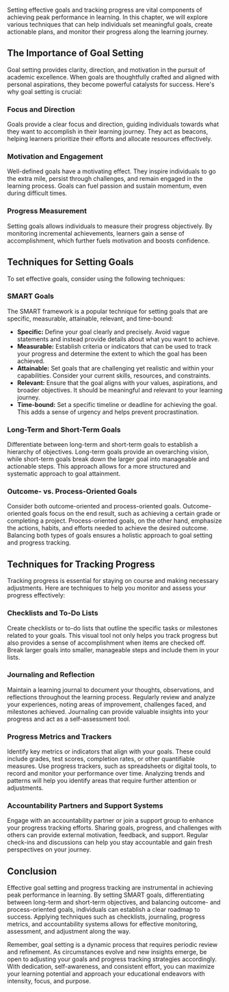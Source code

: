 
Setting effective goals and tracking progress are vital components of achieving peak performance in learning. In this chapter, we will explore various techniques that can help individuals set meaningful goals, create actionable plans, and monitor their progress along the learning journey.

The Importance of Goal Setting
------------------------------

Goal setting provides clarity, direction, and motivation in the pursuit of academic excellence. When goals are thoughtfully crafted and aligned with personal aspirations, they become powerful catalysts for success. Here's why goal setting is crucial:

### Focus and Direction

Goals provide a clear focus and direction, guiding individuals towards what they want to accomplish in their learning journey. They act as beacons, helping learners prioritize their efforts and allocate resources effectively.

### Motivation and Engagement

Well-defined goals have a motivating effect. They inspire individuals to go the extra mile, persist through challenges, and remain engaged in the learning process. Goals can fuel passion and sustain momentum, even during difficult times.

### Progress Measurement

Setting goals allows individuals to measure their progress objectively. By monitoring incremental achievements, learners gain a sense of accomplishment, which further fuels motivation and boosts confidence.

Techniques for Setting Goals
----------------------------

To set effective goals, consider using the following techniques:

### SMART Goals

The SMART framework is a popular technique for setting goals that are specific, measurable, attainable, relevant, and time-bound:

* **Specific:** Define your goal clearly and precisely. Avoid vague statements and instead provide details about what you want to achieve.
* **Measurable:** Establish criteria or indicators that can be used to track your progress and determine the extent to which the goal has been achieved.
* **Attainable:** Set goals that are challenging yet realistic and within your capabilities. Consider your current skills, resources, and constraints.
* **Relevant:** Ensure that the goal aligns with your values, aspirations, and broader objectives. It should be meaningful and relevant to your learning journey.
* **Time-bound:** Set a specific timeline or deadline for achieving the goal. This adds a sense of urgency and helps prevent procrastination.

### Long-Term and Short-Term Goals

Differentiate between long-term and short-term goals to establish a hierarchy of objectives. Long-term goals provide an overarching vision, while short-term goals break down the larger goal into manageable and actionable steps. This approach allows for a more structured and systematic approach to goal attainment.

### Outcome- vs. Process-Oriented Goals

Consider both outcome-oriented and process-oriented goals. Outcome-oriented goals focus on the end result, such as achieving a certain grade or completing a project. Process-oriented goals, on the other hand, emphasize the actions, habits, and efforts needed to achieve the desired outcome. Balancing both types of goals ensures a holistic approach to goal setting and progress tracking.

Techniques for Tracking Progress
--------------------------------

Tracking progress is essential for staying on course and making necessary adjustments. Here are techniques to help you monitor and assess your progress effectively:

### Checklists and To-Do Lists

Create checklists or to-do lists that outline the specific tasks or milestones related to your goals. This visual tool not only helps you track progress but also provides a sense of accomplishment when items are checked off. Break larger goals into smaller, manageable steps and include them in your lists.

### Journaling and Reflection

Maintain a learning journal to document your thoughts, observations, and reflections throughout the learning process. Regularly review and analyze your experiences, noting areas of improvement, challenges faced, and milestones achieved. Journaling can provide valuable insights into your progress and act as a self-assessment tool.

### Progress Metrics and Trackers

Identify key metrics or indicators that align with your goals. These could include grades, test scores, completion rates, or other quantifiable measures. Use progress trackers, such as spreadsheets or digital tools, to record and monitor your performance over time. Analyzing trends and patterns will help you identify areas that require further attention or adjustments.

### Accountability Partners and Support Systems

Engage with an accountability partner or join a support group to enhance your progress tracking efforts. Sharing goals, progress, and challenges with others can provide external motivation, feedback, and support. Regular check-ins and discussions can help you stay accountable and gain fresh perspectives on your journey.

Conclusion
----------

Effective goal setting and progress tracking are instrumental in achieving peak performance in learning. By setting SMART goals, differentiating between long-term and short-term objectives, and balancing outcome- and process-oriented goals, individuals can establish a clear roadmap to success. Applying techniques such as checklists, journaling, progress metrics, and accountability systems allows for effective monitoring, assessment, and adjustment along the way.

Remember, goal setting is a dynamic process that requires periodic review and refinement. As circumstances evolve and new insights emerge, be open to adjusting your goals and progress tracking strategies accordingly. With dedication, self-awareness, and consistent effort, you can maximize your learning potential and approach your educational endeavors with intensity, focus, and purpose.
